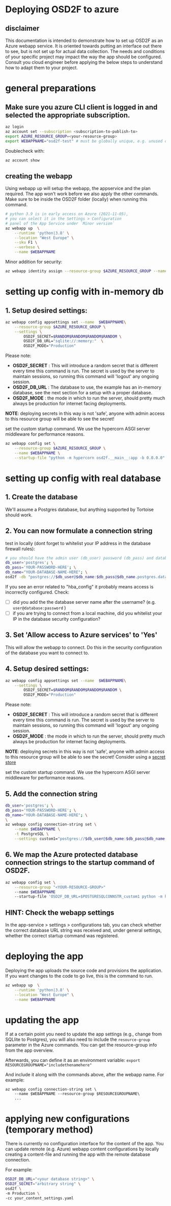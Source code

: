 # Deploying OSD2F to azure

## disclaimer

This documentation is intended to demonstrate how to set up OSD2F as an Azure webapp service. It is oriented towards putting an interface out there to see, but is not set up for actual data collection. The needs and conditions of your specific project may impact the way the app should be configured. Consult you cloud engineer before applying the below steps to understand how to adapt them to your project.

# general preparations

## Make sure you azure CLI client is logged in and selected the appropriate subscription. 

```bash
az login
az account set --subscription <subscription-to-publish-to>
export AZURE_RESOURCE_GROUP=<your-resource-group>
export WEBAPPNAME="osd2f-test" # must be globally unique, e.g. unused on Azure
```

Doublecheck with:
```bash
az account show
```

## creating the webapp

Using webapp up will setup the webapp, the appservice and the plan required. The app won't work before we also apply the other commands. Make sure to be inside the OSD2F folder (locally) when running this command.

```bash
# python 3.9 is in early access on Azure (2021-11-05),
# you can select it in the Settings > Configuration 
# panel of the App Service under `Minor version`
az webapp up  \
    --runtime 'python|3.8' \
    --location "West Europe" \
    --sku F1 \
    --verbose \
    --name $WEBAPPNAME
```

Minor addition for security:
```bash
az webapp identity assign --resource-group $AZURE_RESOURCE_GROUP --name $WEBAPPNAME 
```

# setting up config with in-memory db

## 1. Setup desired settings:

```bash
az webapp config appsettings set --name  $WEBAPPNAME\
    --resource-group $AZURE_RESOURCE_GROUP \
    --settings \
        OSD2F_SECRET=$RANDOM$RANDOM$RANDOM$RANDOM \
        OSD2F_DB_URL="sqlite://:memory:"  \
        OSD2F_MODE="Production"
```
Please note: 

 - **OSD2F_SECRET** : This will introduce a random secret that is different every time
this command is run. The secret is used by the server to maintain
sessions, so running this command will 'logout' any ongoing session.
- **OSD2F_DB_URL** : The database to use, the example has an in-memory database, see the next section for a setup with a proper database.
- **OSD2F_MODE** : the mode in which to run the server, should pretty much always be production for internet facing deployments. 

**NOTE**: deploying secrets in this way is not 'safe', anyone with 
          admin access to this resource group will be able to see
          the secret!

set the custom startup command. We use the hypercorn ASGI server middleware for performance reasons. 

```bash
az webapp config set \
    --resource-group $AZURE_RESOURCE_GROUP \
    --name $WEBAPPNAME \
    --startup-file "python -m hypercorn osd2f.__main__:app -b 0.0.0.0"
```

# setting up config with real database

## 1. Create the database

We'll assume a Postgres database, but anything supported by Tortoise should work. 
## 2. You can now formulate a connection string

test in locally (dont forget to whitelist your IP address in the database firewall rules):

```bash
# you should have the admin user (db_user) password (db_pass) and database name (db_name)
db_user='postgres'; \
db_pass='YOUR-PASSWORD-HERE'; \
db_name="YOUR-DATABASE-NAME-HERE"; \
osd2f -db "postgres://$db_user@$db_name:$db_pass@$db_name.postgres.database.azure.com:5432/postgres?ssl=True"
```

If you see an error related to "hba_config" it probably means access is incorrectly configured. Check:

- [ ] did you add the the database server name after the username? (e.g. `user@database:password` )
- [ ] if you are trying to connect from a local machine, did you whitelist your IP in the database security configuration?
## 3. Set 'Allow access to Azure services' to 'Yes' 

This will allow the webapp to connect. Do this in the security configuration of the database you want to connect to. 

## 4. Setup desired settings:

```bash
az webapp config appsettings set --name  $WEBAPPNAME\
    --settings \
        OSD2F_SECRET=$RANDOM$RANDOM$RANDOM$RANDOM \
        OSD2F_MODE="Production"
```
Please note: 

 - **OSD2F_SECRET** : This will introduce a random secret that is different every time
this command is run. The secret is used by the server to maintain
sessions, so running this command will 'logout' any ongoing session.
- **OSD2F_MODE** : the mode in which to run the server, should pretty much always be production for internet facing deployments. 

**NOTE**: deploying secrets in this way is not 'safe', anyone with 
          admin access to this resource group will be able to see
          the secret! Consider using a [secret store](using_secret_stores.md)

set the custom startup command. We use the hypercorn ASGI server middleware for performance reasons. 

## 5. Add the connection string
```bash 
db_user='postgres'; \
db_pass='YOUR-PASSWORD-HERE'; \
db_name="YOUR-DATABASE-NAME-HERE"; \
\
az webapp config connection-string set \
    --name $WEBAPPNAME \
    -t PostgreSQL \
    --settings custom1="postgres://$db_user@$db_name:$db_pass@$db_name.postgres.database.azure.com:5432/postgres?ssl=True"
```
## 6. We map the Azure protected database connection strings to the startup command of OSD2F.

```bash
az webapp config set \
    --resource-group "<YOUR-RESOURCE-GROUP>"
    --name $WEBAPPNAME
    --startup-file 'OSD2F_DB_URL=$POSTGRESQLCONNSTR_custom1 python -m hypercorn osd2f.__main__:app -b 0.0.0.0'
```

## HINT: Check the webapp settings 

In the app-service > settings > configurations tab, you can check whether the correct database URL string was received and, under general settings, whether the correct startup command was registered. 

# deploying the app 

Deploying the app uploads the source code and provisions the application. If you want changes to the code to go live, this is the command to run. 

```bash
az webapp up  \
    --runtime 'python|3.8' \
    --location "West Europe" \
    --name $WEBAPPNAME
```

# updating the app

If at a certain point you need to update the app settings (e.g., change from SQLlite to Postgres), you will also need to include the ```resource-group``` parameter in the Azure commands. You can get the resource-group info from the app overview. 

Afterwards, you can define it as an environment variable:
```export RESOURCEGROUPNAME="includethenamehere"```

And include it along with the commands above, after the webapp name. For example:
```
az webapp config connection-string set \
    --name $WEBAPPNAME --resource-group $RESOURCEGROUPNAME\
    ...
```

# applying new configurations (temporary method)

There is currently no configuration interface for the content of the app. You can update remote (e.g. Azure)
webapp content configurations by locally creating a content-file and running the app with the remote
database connection. 

For example:

```bash
OSD2F_DB_URL="<your database string>" \
OSD2F_SECRET="arbitrary string" \
osd2f \
-m Production \
-cc your_content_settings.yaml
```


